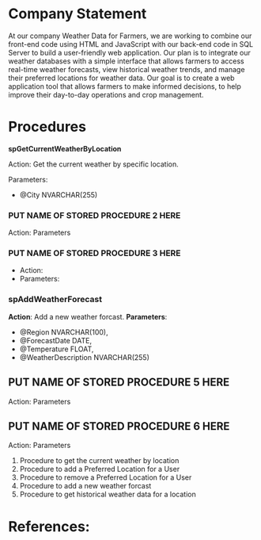 # **Company Statement**
At our company Weather Data for Farmers, we are working to combine our front-end code using HTML and JavaScript with our back-end code in SQL Server to build a user-friendly web application. Our plan is to integrate our weather databases with a simple interface that allows farmers to access real-time weather forecasts, view historical weather trends, and manage their preferred locations for weather data. Our goal is to create a web application tool that allows farmers to make informed decisions, to help improve their day-to-day operations and crop management.

# **Procedures**

**spGetCurrentWeatherByLocation**

Action: Get the current weather by specific location.

Parameters:
- @City NVARCHAR(255)

### **PUT NAME OF STORED PROCEDURE 2 HERE**
Action:
Parameters

### **PUT NAME OF STORED PROCEDURE 3 HERE**
- Action: 
- Parameters: 

### **spAddWeatherForecast**
   **Action**: Add a new weather forcast.
   **Parameters**:
   - @Region NVARCHAR(100),
   - @ForecastDate DATE,
   - @Temperature FLOAT,
   - @WeatherDescription NVARCHAR(255)

## **PUT NAME OF STORED PROCEDURE 5 HERE**
Action:
Parameters

## **PUT NAME OF STORED PROCEDURE 6 HERE**
Action:
Parameters


1. Procedure to get the current weather by location
2. Procedure to add a Preferred Location for a User
3. Procedure to remove a Preferred Location for a User
4. Procedure to add a new weather forcast
5. Procedure to get historical weather data for a location
   

# **References:**
